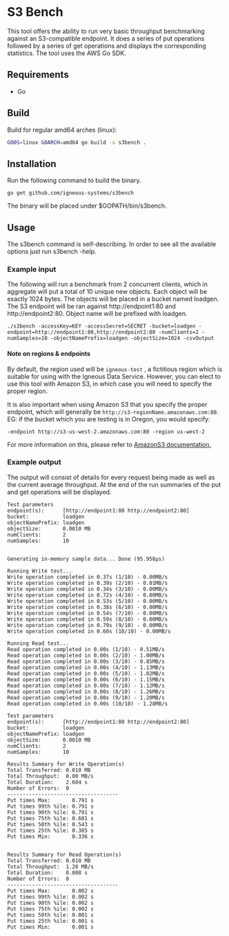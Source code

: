 # S3 Bench
This tool offers the ability to run very basic throughput benchmarking against
an S3-compatible endpoint. It does a series of put operations followed by a
series of get operations and displays the corresponding statistics. The tool
uses the AWS Go SDK.

## Requirements
* Go

## Build

Build for regular amd64 arches (linux):
```bash
GOOS=linux GOARCH=amd64 go build -o s3bench .
```

## Installation
Run the following command to build the binary.

```
go get github.com/igneous-systems/s3bench
```
The binary will be placed under $GOPATH/bin/s3bench.

## Usage
The s3bench command is self-describing. In order to see all the available options
just run s3bench -help.

### Example input
The following will run a benchmark from 2 concurrent clients, which in
aggregate will put a total of 10 unique new objects. Each object will be
exactly 1024 bytes. The objects will be placed in a bucket named loadgen.
The S3 endpoint will be ran against http://endpoint1:80 and
http://endpoint2:80. Object name will be prefixed with loadgen.

```
./s3bench -accessKey=KEY -accessSecret=SECRET -bucket=loadgen -endpoint=http://endpoint1:80,http://endpoint2:80 -numClients=2 -numSamples=10 -objectNamePrefix=loadgen -objectSize=1024 -csvOutput
```

#### Note on regions & endpoints
By default, the region used will be `igneous-test` , a fictitious region which
is suitable for using with the Igneous Data Service.  However, you can elect to
use this tool with Amazon S3, in which case you will need to specify the proper region.

It is also important when using Amazon S3 that you specify the proper endpoint, which
will generally be `http://s3-regionName.amazonaws.com:80`. EG: if the bucket which you are
testing is in Oregon, you would specify:

```
-endpoint http://s3-us-west-2.amazonaws.com:80 -region us-west-2
```

For more information on this, please refer to [AmazonS3 documentation.](https://aws.amazon.com/documentation/s3/)



### Example output
The output will consist of details for every request being made as well as the
current average throughput. At the end of the run summaries of the put and get
operations will be displayed.

```
Test parameters
endpoint(s):      [http://endpoint1:80 http://endpoint2:80]
bucket:           loadgen
objectNamePrefix: loadgen
objectSize:       0.0010 MB
numClients:       2
numSamples:       10


Generating in-memory sample data... Done (95.958µs)

Running Write test...
Write operation completed in 0.37s (1/10) - 0.00MB/s
Write operation completed in 0.39s (2/10) - 0.01MB/s
Write operation completed in 0.34s (3/10) - 0.00MB/s
Write operation completed in 0.72s (4/10) - 0.00MB/s
Write operation completed in 0.53s (5/10) - 0.00MB/s
Write operation completed in 0.38s (6/10) - 0.00MB/s
Write operation completed in 0.54s (7/10) - 0.00MB/s
Write operation completed in 0.59s (8/10) - 0.00MB/s
Write operation completed in 0.79s (9/10) - 0.00MB/s
Write operation completed in 0.60s (10/10) - 0.00MB/s

Running Read test...
Read operation completed in 0.00s (1/10) - 0.51MB/s
Read operation completed in 0.00s (2/10) - 1.00MB/s
Read operation completed in 0.00s (3/10) - 0.85MB/s
Read operation completed in 0.00s (4/10) - 1.13MB/s
Read operation completed in 0.00s (5/10) - 1.02MB/s
Read operation completed in 0.00s (6/10) - 1.15MB/s
Read operation completed in 0.00s (7/10) - 1.12MB/s
Read operation completed in 0.00s (8/10) - 1.26MB/s
Read operation completed in 0.00s (9/10) - 1.20MB/s
Read operation completed in 0.00s (10/10) - 1.28MB/s

Test parameters
endpoint(s):      [http://endpoint1:80 http://endpoint2:80]
bucket:           loadgen
objectNamePrefix: loadgen
objectSize:       0.0010 MB
numClients:       2
numSamples:       10

Results Summary for Write Operation(s)
Total Transferred: 0.010 MB
Total Throughput:  0.00 MB/s
Total Duration:    2.684 s
Number of Errors:  0
------------------------------------
Put times Max:       0.791 s
Put times 99th %ile: 0.791 s
Put times 90th %ile: 0.791 s
Put times 75th %ile: 0.601 s
Put times 50th %ile: 0.543 s
Put times 25th %ile: 0.385 s
Put times Min:       0.336 s


Results Summary for Read Operation(s)
Total Transferred: 0.010 MB
Total Throughput:  1.28 MB/s
Total Duration:    0.008 s
Number of Errors:  0
------------------------------------
Put times Max:       0.002 s
Put times 99th %ile: 0.002 s
Put times 90th %ile: 0.002 s
Put times 75th %ile: 0.002 s
Put times 50th %ile: 0.001 s
Put times 25th %ile: 0.001 s
Put times Min:       0.001 s
```
